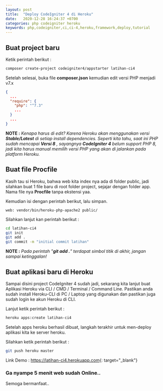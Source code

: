 ```yaml
---
layout: post
title:  "Deploy CodeIgniter 4 di Heroku"
date:   2020-12-28 16:24:37 +0700
categories: php codeigniter heroku
keywords: php,codeigniter,ci,ci-4,heroku,framework,deploy,tutorial
---
```


## Buat project baru

Ketik perintah berikut :

```bash
composer create-project codeigniter4/appstarter latihan-ci4
```

Setelah selesai, buka file **composer.json** kemudian edit versi PHP menjadi v7.x

```json
{
  ...
  "require": {
    "php": "^7.3"
    ...
  }
  ...
}
```

**NOTE :** _Kenapa harus di edit? Karena Heroku akan menggunakan versi **Stable/Latest** di setiap install dependencies. Seperti kita tahu, saat ini PHP sudah mencapai **Versi 8** , sayangnya **CodeIgniter 4** belum support PHP 8, jadi kita harus manual memilih versi PHP yang akan di jalankan pada platform Heroku._

## Buat file Procfile

Kasih tau si Heroku, bahwa web kita index nya ada di folder public, jadi silahkan buat 1 file baru di root folder project, sejajar dengan folder app. Nama file nya **Procfile** tanpa ekstensi yaa.

Kemudian isi dengan perintah berikut, lalu simpan.

```
web: vendor/bin/heroku-php-apache2 public/
```

Silahkan lanjut kan perintah berikut :

```bash
cd latihan-ci4
git init
git add .
git commit -m "initial commit latihan"
```

**NOTE :** _Pada perintah "**git add .**" terdapat simbol titik di akhir, jangan sampai ketinggalan!_

## Buat aplikasi baru di Heroku

Sampai disini project CodeIgniter 4 sudah jadi, sekarang kita lanjut buat Aplikasi Heroku via CLI / CMD / Terminal / Command Line. Pastikan anda sudah install Heroku-CLI di PC / Laptop yang digunakan dan pastikan juga sudah login ke akun Heroku di CLI.

Lanjut ketik perintah berikut :

```bash
heroku apps:create latihan-ci4
```

Setelah apps heroku berhasil dibuat, langkah terakhir untuk men-deploy aplikasi kita ke server heroku.

Silahkan ketik perintah berikut :

```bash
git push heroku master
```

Link Demo : <https://latihan-ci4.herokuapp.com>{: target="_blank"}

### Ga nyampe 5 menit web sudah Online..

Semoga bermanfaat..